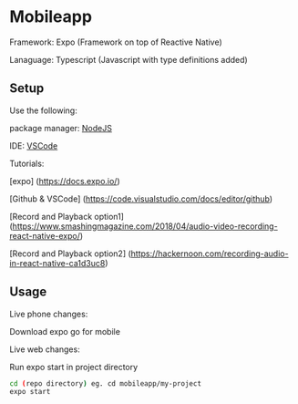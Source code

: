 # Mobileapp

Framework: Expo (Framework on top of Reactive Native)

Lanaguage: Typescript (Javascript with type definitions added)


## Setup

Use the following:

package manager: [NodeJS](https://nodejs.org/en/download/)

IDE: [VSCode](https://code.visualstudio.com/download)


Tutorials:

[expo] (https://docs.expo.io/)

[Github & VSCode] (https://code.visualstudio.com/docs/editor/github)

[Record and Playback option1] (https://www.smashingmagazine.com/2018/04/audio-video-recording-react-native-expo/)

[Record and Playback option2] (https://hackernoon.com/recording-audio-in-react-native-ca1d3uc8)


## Usage

Live phone changes:


Download expo go for mobile

Live web changes:

Run expo start in project directory

```bash
cd (repo directory) eg. cd mobileapp/my-project
expo start
```


